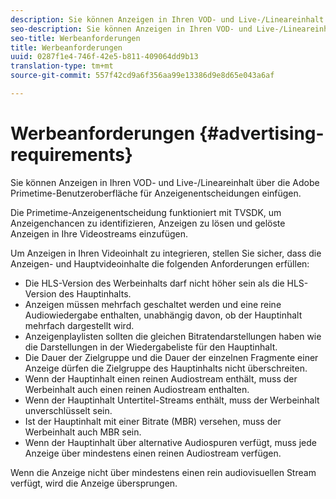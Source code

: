 ```yaml
---
description: Sie können Anzeigen in Ihren VOD- und Live-/Lineareinhalt über die Adobe Primetime-Benutzeroberfläche für Anzeigenentscheidungen einfügen.
seo-description: Sie können Anzeigen in Ihren VOD- und Live-/Lineareinhalt über die Adobe Primetime-Benutzeroberfläche für Anzeigenentscheidungen einfügen.
seo-title: Werbeanforderungen
title: Werbeanforderungen
uuid: 0287f1e4-746f-42e5-b811-409064dd9b13
translation-type: tm+mt
source-git-commit: 557f42cd9a6f356aa99e13386d9e8d65e043a6af

---
```



# Werbeanforderungen {#advertising-requirements}

Sie können Anzeigen in Ihren VOD- und Live-/Lineareinhalt über die Adobe Primetime-Benutzeroberfläche für Anzeigenentscheidungen einfügen.

<!--<a id="section_A2966DC850E140FE9400A1D9E412F819"></a>-->

Die Primetime-Anzeigenentscheidung funktioniert mit TVSDK, um Anzeigenchancen zu identifizieren, Anzeigen zu lösen und gelöste Anzeigen in Ihre Videostreams einzufügen.

Um Anzeigen in Ihren Videoinhalt zu integrieren, stellen Sie sicher, dass die Anzeigen- und Hauptvideoinhalte die folgenden Anforderungen erfüllen:

* Die HLS-Version des Werbeinhalts darf nicht höher sein als die HLS-Version des Hauptinhalts.
* Anzeigen müssen mehrfach geschaltet werden und eine reine Audiowiedergabe enthalten, unabhängig davon, ob der Hauptinhalt mehrfach dargestellt wird.
* Anzeigenplaylisten sollten die gleichen Bitratendarstellungen haben wie die Darstellungen in der Wiedergabeliste für den Hauptinhalt.
* Die Dauer der Zielgruppe und die Dauer der einzelnen Fragmente einer Anzeige dürfen die Zielgruppe des Hauptinhalts nicht überschreiten.
* Wenn der Hauptinhalt einen reinen Audiostream enthält, muss der Werbeinhalt auch einen reinen Audiostream enthalten.
* Wenn der Hauptinhalt Untertitel-Streams enthält, muss der Werbeinhalt unverschlüsselt sein.
* Ist der Hauptinhalt mit einer Bitrate (MBR) versehen, muss der Werbeinhalt auch MBR sein.
* Wenn der Hauptinhalt über alternative Audiospuren verfügt, muss jede Anzeige über mindestens einen reinen Audiostream verfügen.

Wenn die Anzeige nicht über mindestens einen rein audiovisuellen Stream verfügt, wird die Anzeige übersprungen.